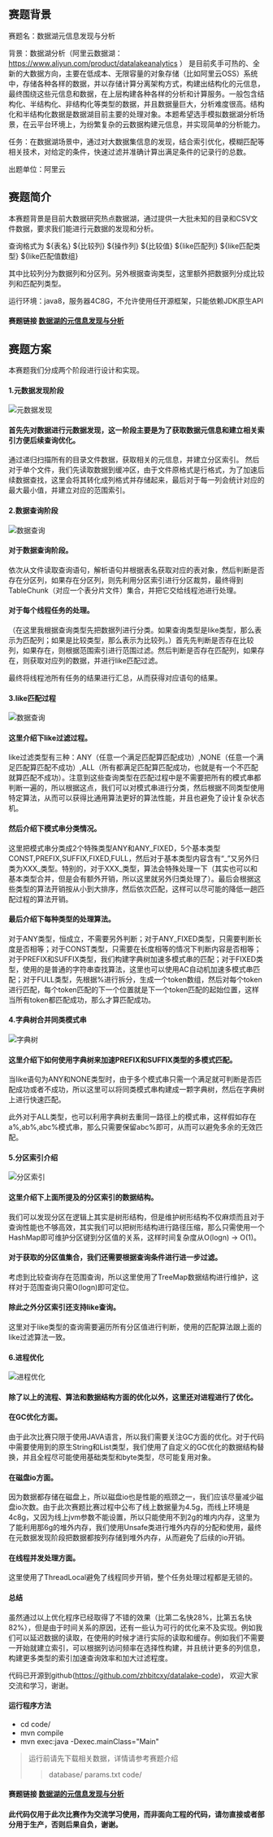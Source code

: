 ## 赛题背景
赛题名：数据湖元信息发现与分析

背景：数据湖分析（阿里云数据湖：https://www.aliyun.com/product/datalakeanalytics ） 是目前炙手可热的、全新的大数据方向，主要在低成本、无限容量的对象存储（比如阿里云OSS）系统中，存储各种各样的数据，并以存储计算分离架构方式，构建出结构化的元信息，最终围绕这些元信息和数据，在上层构建各种各样的分析和计算服务。一般包含结构化、半结构化、非结构化等类型的数据，并且数据量巨大，分析难度很高。结构化和半结构化数据是数据湖目前主要的处理对象。本题希望选手模拟数据湖分析场景，在云平台环境上，为纷繁复杂的云数据构建元信息，并实现简单的分析能力。

任务：在数据湖场景中，通过对大数据集信息的发现，结合索引优化，模糊匹配等相关技术，对给定的条件，快速过滤并准确计算出满足条件的记录行的总数。

出题单位：阿里云

## 赛题简介
本赛题背景是目前大数据研究热点数据湖，通过提供一大批未知的目录和CSV文件数据，要求我们能进行元数据的发现和分析。

查询格式为
${表名} ${比较列} ${操作列} ${比较值} ${like匹配列} ${like匹配类型} ${like匹配值数组}

其中比较列分为数据列和分区列。另外根据查询类型，这里额外把数据列分成比较列和匹配列类型。

运行环境：java8，服务器4C8G，不允许使用任开源框架，只能依赖JDK原生API

#### 赛题链接 [数据湖的元信息发现与分析](https://www.datafountain.cn/competitions/485)

## 赛题方案
本赛题我们分成两个阶段进行设计和实现。

#### 1.元数据发现阶段
![元数据发现](https://github.com/zhbitcxy/datalake-code/blob/main/docs/img/1.jpeg)
#### 首先先对数据进行元数据发现，这一阶段主要是为了获取数据元信息和建立相关索引方便后续查询优化。
通过递归扫描所有的目录文件数据，获取相关的元信息，并建立分区索引。
然后对于单个文件，我们先读取数据到缓冲区，由于文件原格式是行格式，为了加速后续数据查找，这里会将其转化成列格式并存储起来，最后对于每一列会统计对应的最大最小值，并建立对应的范围索引。

#### 2.数据查询阶段
![数据查询](https://github.com/zhbitcxy/datalake-code/blob/main/docs/img/2.jpeg)
#### 对于数据查询阶段。
依次从文件读取查询语句，解析语句并根据表名获取对应的表对象，然后判断是否存在分区列，如果存在分区列，则先利用分区索引进行分区裁剪，最终得到TableChunk（对应一个表分片文件）集合，并把它交给线程池进行处理。

#### 对于每个线程任务的处理。
（在这里我根据查询类型先把数据列进行分类。如果查询类型是like类型，那么表示为匹配列；如果是比较类型，那么表示为比较列。）首先先判断是否存在比较列，如果存在，则根据范围索引进行范围过滤。然后判断是否存在匹配列，如果存在，则获取对应列的数据，并进行like匹配过滤。

最终将线程池所有任务的结果进行汇总，从而获得对应语句的结果。

#### 3.like匹配过程
![数据查询](https://github.com/zhbitcxy/datalake-code/blob/main/docs/img/3.jpeg)
#### 这里介绍下like过滤过程。
like过滤类型有三种：ANY（任意一个满足匹配算匹配成功）,NONE（任意一个满足匹配算匹配不成功）,ALL（所有都满足匹配算匹配成功，也就是有一个不匹配就算匹配不成功）。注意到这些查询类型在匹配过程中是不需要把所有的模式串都判断一遍的，所以根据这点，我们可以对模式串进行分类，然后根据不同类型使用特定算法，从而可以获得比通用算法更好的算法性能，并且也避免了设计复杂状态机。

#### 然后介绍下模式串分类情况。
这里把模式串分类成2个特殊类型ANY和ANY_FIXED，5个基本类型CONST,PREFIX,SUFFIX,FIXED,FULL，然后对于基本类型内容含有“_”又另外归类为XXX_类型。特别的，对于XXX_类型，算法会特殊处理一下（其实也可以和基本类型合并，但是会有额外开销，所以这里就另外归类处理了）。最后会根据这些类型的算法开销按从小到大排序，然后依次匹配，这样可以尽可能的降低一趟匹配过程的算法开销。

#### 最后介绍下每种类型的处理算法。
对于ANY类型，恒成立，不需要另外判断；对于ANY_FIXED类型，只需要判断长度是否相等；对于CONST类型，只需要在长度相等的情况下判断内容是否相等；对于PREFIX和SUFFIX类型，我们构建字典树加速多模式串的匹配；对于FIXED类型，使用的是普通的字符串查找算法，这里也可以使用AC自动机加速多模式串匹配；对于FULL类型，先根据%进行拆分，生成一个token数组，然后对每个token进行匹配，每个token匹配的下一个位置就是下一个token匹配的起始位置，这样当所有token都匹配成功，那么才算匹配成功。

#### 4.字典树合并同类模式串
![字典树](https://github.com/zhbitcxy/datalake-code/blob/main/docs/img/4.jpeg)
#### 这里介绍下如何使用字典树来加速PREFIX和SUFFIX类型的多模式匹配。
当like语句为ANY和NONE类型时，由于多个模式串只需一个满足就可判断是否匹配成功或者不成功，所以这里可以将同类模式串构建成一颗字典树，然后在字典树上进行快速匹配。

此外对于ALL类型，也可以利用字典树去重同一路径上的模式串，这样假如存在a%,ab%,abc%模式串，那么只需要保留abc%即可，从而可以避免多余的无效匹配。

#### 5.分区索引介绍
![分区索引](https://github.com/zhbitcxy/datalake-code/blob/main/docs/img/5.jpeg)
#### 这里介绍下上面所提及的分区索引的数据结构。
我们可以发现分区在逻辑上其实是树形结构，但是维护树形结构不仅麻烦而且对于查询性能也不够高效，其实我们可以把树形结构进行路径压缩，那么只需使用一个HashMap即可维护分区键到分区值的关系，这样时间复杂度从O(logn) -> O(1)。

#### 对于获取的分区值集合，我们还需要根据查询条件进行进一步过滤。
考虑到比较查询存在范围查询，所以这里使用了TreeMap数据结构进行维护，这样对于范围查询只需O(logn)即可定位。

#### 除此之外分区索引还支持like查询。
这里对于like类型的查询需要遍历所有分区值进行判断，使用的匹配算法跟上面的like过滤算法一致。

#### 6.进程优化
![进程优化](https://github.com/zhbitcxy/datalake-code/blob/main/docs/img/6.jpeg)
#### 除了以上的流程、算法和数据结构方面的优化以外，这里还对进程进行了优化。

#### 在GC优化方面。
由于此次比赛只限于使用JAVA语言，所以我们需要关注GC方面的优化。对于代码中需要使用到的原生String和List类型，我们使用了自定义的GC优化的数据结构替换，并且全程尽可能使用基础类型和byte类型，尽可能复用对象。

#### 在磁盘io方面。
因为数据都存储在磁盘上，所以磁盘io也是性能的瓶颈之一，我们应该尽量减少磁盘io次数。由于此次赛题比赛过程中公布了线上数据量为4.5g，而线上环境是4c8g，又因为线上jvm参数不能设置，所以只能使用不到2g的堆内内存，这里为了能利用那6g的堆外内存，我们使用Unsafe类进行堆外内存的分配和使用，最终在元数据发现阶段把数据都按列存储到堆外内存，从而避免了后续的io开销。

#### 在线程并发处理方面。
这里使用了ThreadLocal避免了线程同步开销，整个任务处理过程都是无锁的。

#### 总结
虽然通过以上优化程序已经取得了不错的效果（比第二名快28%，比第五名快82%），但是由于时间关系的原因，还有一些认为可行的优化来不及实现。例如我们可以延迟数据的读取，在使用的时候才进行实际的读取和缓存。例如我们不需要一开始就建立索引，可以根据列访问频率在选择性构建，并且统计更多的列信息，构建更多类型的索引加速查询效率和加大过滤程度。

代码已开源到github(https://github.com/zhbitcxy/datalake-code)， 欢迎大家交流和学习，谢谢。

#### 运行程序方法
-  cd code/
-  mvn compile
-  mvn exec:java -Dexec.mainClass="Main"
> 运行前请先下载相关数据，详情请参考赛题介绍
>> database/ params.txt code/

#### 赛题链接 [数据湖的元信息发现与分析](https://www.datafountain.cn/competitions/485)
#### 此代码仅用于此次比赛作为交流学习使用，而非面向工程的代码，请勿直接或者部分用于生产，否则后果自负，谢谢。
